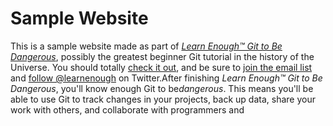 # Sample Website
This is a sample website made as part of
[*Learn Enough™ Git to Be Dangerous*](http://learnenough.com/git-tutorial),
possibly the greatest beginner Git tutorial in the history of the Universe.
You should totally [check it out](http://learnenough.com/git-tutorial),
and be sure to [join the email list](http://learnenough.com/#email_list) 
and [follow @learnenough](http://twitter.com/learnenough) on Twitter.After 
finishing *Learn Enough™ Git to Be Dangerous*, you'll know enough Git to be*dangerous*. 
This means 	you'll be able to use Git to track changes in your projects,
back up data, share your work with others, and collaborate with programmers and
